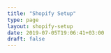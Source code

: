 ```yaml
---
title: "Shopify Setup"
type: page
layout: shopify-setup
date: 2019-07-05T19:06:41+03:00
draft: false
---
```

